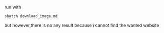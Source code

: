 run with
```
sbatch download_image.md
```
but however,there is no any result because i cannot find the wanted website